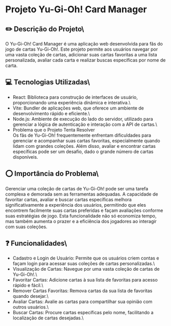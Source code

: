 # Projeto Yu-Gi-Oh! Card Manager

## ✏️ Descrição do Projeto\
O Yu-Gi-Oh! Card Manager é uma aplicação web desenvolvida para fãs do jogo de cartas Yu-Gi-Oh!. Este projeto permite aos usuários navegar por uma vasta coleção de cartas, adicionar suas cartas favoritas a uma lista personalizada, avaliar cada carta e realizar buscas específicas por nome de carta.

## 💻 Tecnologias Utilizadas\
- React: Biblioteca para construção de interfaces de usuário, proporcionando uma experiência dinâmica e interativa.\
- Vite: Bundler de aplicações web, que oferece um ambiente de desenvolvimento rápido e eficiente.\
- Node.js: Ambiente de execução do lado do servidor, utilizado para gerenciar a lógica de autenticação e interação com a API de cartas.\
- Problema que o Projeto Tenta Resolver\
    Os fãs de Yu-Gi-Oh! frequentemente enfrentam dificuldades para gerenciar e acompanhar suas cartas favoritas, especialmente quando lidam com grandes coleções. Além disso, avaliar e encontrar cartas específicas pode ser um desafio, dado o grande número de cartas disponíveis.

## ⭕ Importância do Problema\
Gerenciar uma coleção de cartas de Yu-Gi-Oh! pode ser uma tarefa complexa e demorada sem as ferramentas adequadas. A capacidade de favoritar cartas, avaliar e buscar cartas específicas melhora significativamente a experiência dos usuários, permitindo que eles encontrem facilmente suas cartas preferidas e façam avaliações conforme suas estratégias de jogo. Esta funcionalidade não só economiza tempo, mas também aumenta o prazer e a eficiência dos jogadores ao interagir com suas coleções.

## ❓ Funcionalidades\
- Cadastro e Login de Usuário: Permite que os usuários criem contas e façam login para acessar suas coleções de cartas personalizadas.\
- Visualização de Cartas: Navegue por uma vasta coleção de cartas de Yu-Gi-Oh!.\
- Favoritar Cartas: Adicione cartas à sua lista de favoritas para acesso rápido e fácil.\
- Remover Cartas Favoritas: Remova cartas da sua lista de favoritas quando desejar.\
- Avaliar Cartas: Avalie as cartas para compartilhar sua opinião com outros usuários.\
- Buscar Cartas: Procure cartas específicas pelo nome, facilitando a localização de cartas desejadas.\

